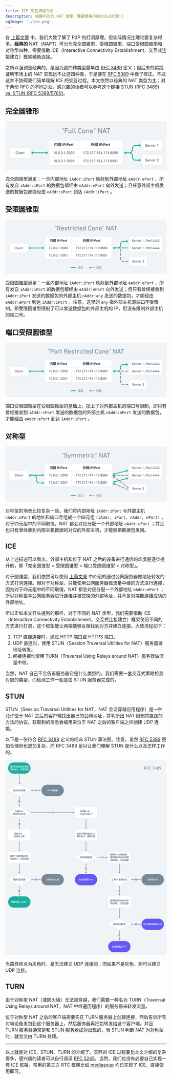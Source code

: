 ```yaml
---
title: ICE 交互流程介绍
description: 根据不同的 NAT 类型，需要使用不同的方式打洞 🤝
ogImage: './ice.png'
---
```


在 [上篇文章](https://webrtc.mthli.com/basic/p2p-hole-punching/) 中，我们大致了解了 P2P 的打洞原理。但实际情况比理论要复杂得多。**经典的** NAT（NAPT）可分为完全圆锥型、受限圆锥型、端口受限圆锥型和对称型四种，需要借助 ICE（Interactive Connectivity Establishment，交互式连接建立）框架辅助连接。

之所以强调是经典的，是因为这四种类型最早由 [RFC 3489](https://tools.ietf.org/html/rfc3489) 定义；但后来的实践证明市场上的 NAT 实现远不止这四种类，于是便在 [RFC 5389](https://tools.ietf.org/html/rfc5389) 中做了修正。不过这并不妨碍我们简单理解 ICE 的交互过程。本文依然以经典的 NAT 类型为主；对于两份 RFC 的不同之处，感兴趣的读者可以参考这个链接 [STUN (RFC 3489) vs. STUN (RFC 5389/5780)](https://netmanias.com/en/post/techdocs/6065/nat-network-protocol/stun-rfc-3489-vs-stun-rfc-5389-5780)。

## 完全圆锥形

![](./full-cone.png)

完全圆锥型满足：一旦内部地址 `iAddr:iPort` 映射到外部地址 `eAddr:ePort` ，所有发自 `iAddr:iPort` 的数据包都经由 `eAddr:ePort` 向外发送；且任意外部主机发送的数据包都能经由 `eAddr:ePort` 到达 `iAddr:iPort` 。

## 受限圆锥型

![](./restricted-cone.png)

受限圆锥型满足：一旦内部地址 `iAddr:iPort` 映射到外部地址 `eAddr:ePort` ，所有发自 `iAddr:iPort` 的数据包都经由 `eAddr:ePort` 向外发送；但只有曾经接收到 `iAddr:iPort` 发送的数据包的外部主机 `nAddr:any` 发送的数据包，才能经由 `eAddr:ePort` 到达 `iAddr:iPort` 。注意，这里的 `any` 指外部主机源端口不受限制。即受限圆锥型限制了可以发送数据包的外部主机的 IP，但没有限制外部主机的端口号。

## 端口受限圆锥型

![](./port-restricted-cone.png)

端口受限圆锥型在受限圆锥型的基础上，加上了对外部主机的端口号限制，即只有曾经接收到 `iAddr:iPort` 发送的数据包的外部主机 `nAddr:nPort` 发送的数据包，才能经由 `eAddr:ePort` 到达 `iAddr:iPort` 。

## 对称型

![](./symmetric.png)

对称型的场景比较复杂一些。我们将内部地址 `iAddr:iPort` 与外部主机 `nAddr:nPort` 的地址和端口号组成一个四元组 `(iAddr, iPort, nAddr, nPort)` ，对于四元组中的不同取值，NAT 都会对应分配一个外部地址 `eAddr:ePort` ；并且也只有曾经收到内部主机数据的对应的外部主机，才能够把数据包发回。

## ICE

从上述描述可以看出，外部主机和位于 NAT 之后的设备进行通信的难度是逐步提升的，即「完全圆锥型 < 受限圆锥型 < 端口受限圆锥型 < 对称型」。

对于圆锥型，我们依然可以使用 [上篇文章](https://webrtc.mthli.com/basic/p2p-hole-punching/) 中介绍的通过公网服务器做地址转发的方式打洞连接。但对于对称型，只能使用公网服务器做流量中继的方式进行连接，因为对于四元组中的不同取值，NAT 都会对应分配一个外部地址 `eAddr:ePort` ；所以对称型与公网服务器进行连接并被交换的外部地址，并不是对端能连接成功的外部地址。

所以正如本文开头提到的那样，对于不同的 NAT 类型，我们需要借助 ICE（Interactive Connectivity Establishment，交互式连接建立）框架使用不同的方式进行打洞，这个框架能让两端能够互相找到对方并建立连接。大致流程如下：

1. TCP 直接连接时，通过 HTTP 端口或 HTTPS 端口。
2. UDP 直连时，使用 STUN（Session Traversal Utilities for NAT）服务器做地址转发。
3. 间接连接均使用 TURN（Traversal Using Relays around NAT）服务器做流量中继。

当然，NAT 自己不会告诉服务器它是什么类型的，我们需要一套交互式策略检测对应的类型，而检测工作一般是由 STUN 服务器完成的。

## STUN

STUN（Session Traversal Utilities for NAT，NAT 会话穿越应用程序）是一种允许位于 NAT 之后的客户端找出自己的公网地址，并判断出 NAT 限制其直连的方法的协议。获取到的信息会被用来位于 NAT 之后的客户端之间创建 UDP 连接。

以下是一张符合 [RFC 3489](https://tools.ietf.org/html/rfc3489) 定义的经典 STUN 算法图。注意，虽然 [RFC 5389](https://tools.ietf.org/html/rfc5389) 更加合理但也更加复杂，而 RFC 3489 足以让我们理解 STUN 是什么以及怎样工作的。

![](./ice.png)

当路径终点为灰色时，是无法建立 UDP 连接的；而如果不是灰色，则可以建立 UDP 连接。

## TURN

由于对称型 NAT（或防火墙）无法被穿越，我们需要一种名为 TURN（Traversal Using Relays around NAT，NAT 中继遍历程序）的服务器来转发流量。

位于对称型 NAT 之后的客户端需要先在 TURN 服务器上创建连接，然后告诉所有对端设备发包到这个服务器上，然后服务器再把包转发给这个客户端。并且 TURN 服务器通常是和 STUN 服务器成对出现的，当 STUN 判断 NAT 为对称型时，就会交由 TURN 处理。

---

以上就是对 ICE、STUN、TURN 的介绍了。实际的 ICE 过程要比本文介绍的复杂得多，感兴趣的读者可以自行阅读 [RFC 5245](https://tools.ietf.org/html/rfc5245)。当然，我们也没有必要自己实现一套 ICE 框架，常用的第三方 RTC 框架比如 [mediasoup](https://github.com/versatica/mediasoup) 均已实现了 ICE，直接使用即可。
